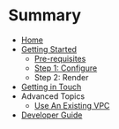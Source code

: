 # Summary

* [Home](README.md)
* [Getting Started](getting-started.md)
  * [Pre-requisites](getting-started-pre-requisites.md)
  * [Step 1: Configure](getting-started-step-1-configure.md)
  * Step 2: Render
* [Getting in Touch](getting-in-touch.md)
* Advanced Topics
  * [Use An Existing VPC](use-an-existing-vpc.md)
* [Developer Guide](developer-guide.md)

